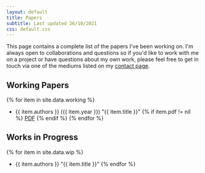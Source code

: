 ```yaml
---
layout: default
title: Papers
subtitle: Last updated 26/10/2021
css: default.css
---
```


This page contains a complete list of the papers I've been working on. I'm always open to collaborations and questions so if you'd like to work with me on a project or have questions about my own work, please feel free to get in touch via one of the mediums listed on my [contact page](/contact).

## Working Papers
{% for item in site.data.working %}
- {{ item.authors }} ({{ item.year }}) "{{ item.title }}" {% if item.pdf != nil %} <a href="{{ item.pdf }}">PDF</a> {% endif %}
{% endfor %}

## Works in Progress
{% for item in site.data.wip %}
- {{ item.authors }} "{{ item.title }}"
{% endfor %}